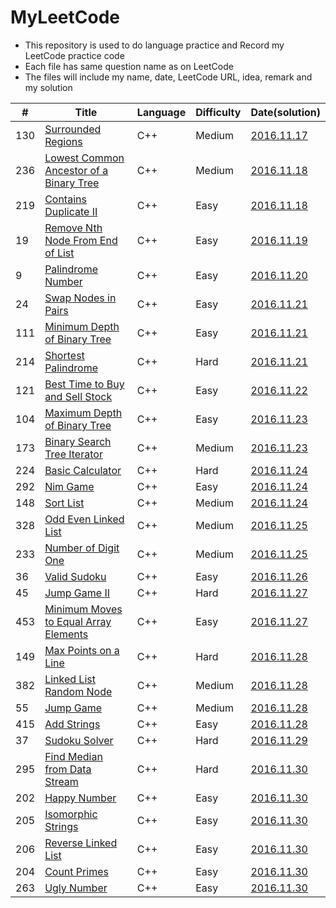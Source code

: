 # MyLeetCode
- This repository is used to do language practice and Record my LeetCode practice code
- Each file has same question name as on LeetCode
- The files will include my name, date, LeetCode URL, idea, remark and my solution

| # | Title | Language | Difficulty | Date(solution) |
|---| ----- | -------- | ---------- | ---- |
|130|[Surrounded Regions](https://leetcode.com/problems/surrounded-regions/) | C++ |Medium|[2016.11.17](https://github.com/Awycious/MyLeetCode/blob/master/130.%20Surrounded%20Regions.cpp)|
|236|[Lowest Common Ancestor of a Binary Tree](https://leetcode.com/problems/lowest-common-ancestor-of-a-binary-tree/) | C++ |Medium|[2016.11.18](https://github.com/Awycious/MyLeetCode/blob/master/236.%20Lowest%20Common%20Ancestor%20of%20a%20Binary%20Tree.cpp)|
|219|[Contains Duplicate II](https://leetcode.com/problems/contains-duplicate-ii/)| C++ |Easy| [2016.11.18](https://github.com/Awycious/MyLeetCode/blob/master/219.%20Contains%20Duplicate%20II.cpp)|
|19|[Remove Nth Node From End of List](https://leetcode.com/problems/remove-nth-node-from-end-of-list/)|C++|Easy|[2016.11.19](https://github.com/Awycious/MyLeetCode/blob/master/19.%20Remove%20Nth%20Node%20From%20End%20of%20List.cpp)|
|9|[Palindrome Number](https://leetcode.com/problems/palindrome-number/)|C++|Easy|[2016.11.20](https://github.com/Awycious/MyLeetCode/blob/master/9.%20Palindrome%20Numbe.cpp)|
|24|[Swap Nodes in Pairs](https://leetcode.com/problems/swap-nodes-in-pairs/)|C++|Easy|[2016.11.21](https://github.com/Awycious/MyLeetCode/blob/master/24.%20Swap%20Nodes%20in%20Pairs.cpp)|
|111|[Minimum Depth of Binary Tree](https://leetcode.com/problems/minimum-depth-of-binary-tree/)|C++|Easy|[2016.11.21](https://github.com/Awycious/MyLeetCode/blob/master/111.%20Minimum%20Depth%20of%20Binary%20Tree.cpp)|
|214|[Shortest Palindrome](https://leetcode.com/problems/shortest-palindrome/)|C++|Hard|[2016.11.21](https://github.com/Awycious/MyLeetCode/blob/master/214.%20Shortest%20Palindrome.cpp)|
|121|[Best Time to Buy and Sell Stock](https://leetcode.com/problems/best-time-to-buy-and-sell-stock/)|C++|Easy|[2016.11.22](https://github.com/Awycious/MyLeetCode/blob/master/121.%20Best%20Time%20to%20Buy%20and%20Sell%20Stock.cpp)|
|104|[Maximum Depth of Binary Tree](https://leetcode.com/problems/maximum-depth-of-binary-tree/)|C++|Easy|[2016.11.23](https://github.com/Awycious/MyLeetCode/blob/master/104.%20Maximum%20Depth%20of%20Binary%20Tree.cpp)|
|173|[Binary Search Tree Iterator](https://leetcode.com/problems/binary-search-tree-iterator/)|C++|Medium|[2016.11.23](https://github.com/Awycious/MyLeetCode/blob/master/173.Binary%20Search%20Tree%20Iterator.cpp)|
|224|[Basic Calculator](https://leetcode.com/problems/basic-calculator/)|C++|Hard|[2016.11.24](https://github.com/Awycious/MyLeetCode/blob/master/224.%20Basic%20Calculator.cpp)|
|292|[Nim Game](https://leetcode.com/problems/nim-game/)|C++|Easy|[2016.11.24](https://github.com/Awycious/MyLeetCode/blob/master/292.%20Nim%20Game.cpp)|
|148|[Sort List](https://leetcode.com/problems/sort-list/)|C++|Medium|[2016.11.24](https://github.com/Awycious/MyLeetCode/blob/master/148.%20Sort%20List.cpp)|
|328|[Odd Even Linked List](https://leetcode.com/problems/odd-even-linked-list/)|C++|Medium|[2016.11.25](https://github.com/Awycious/MyLeetCode/blob/master/328.%20Odd%20Even%20Linked%20List.cpp)|
|233|[Number of Digit One](https://leetcode.com/problems/number-of-digit-one/)|C++|Medium|[2016.11.25](https://github.com/Awycious/MyLeetCode/blob/master/233.%20Number%20of%20Digit%20One.cpp)|
|36|[Valid Sudoku](https://leetcode.com/problems/valid-sudoku/)|C++|Easy|[2016.11.26](https://github.com/Awycious/MyLeetCode/blob/master/36.%20Valid%20Sudoku.cpp)|
|45|[Jump Game II](https://leetcode.com/problems/jump-game-ii/)|C++|Hard|[2016.11.27](https://github.com/Awycious/MyLeetCode/blob/master/45.%20Jump%20Game%20II.cpp)|
|453|[Minimum Moves to Equal Array Elements](https://leetcode.com/problems/minimum-moves-to-equal-array-elements/)|C++|Easy|[2016.11.27](https://github.com/Awycious/MyLeetCode/blob/master/453.%20Minimum%20Moves%20to%20Equal%20Array%20Elements.cpp)|
|149|[Max Points on a Line](https://leetcode.com/problems/max-points-on-a-line/)|C++|Hard|[2016.11.28](https://github.com/Awycious/MyLeetCode/blob/master/149.%20Max%20Points%20on%20a%20Line.cpp)|
|382|[Linked List Random Node](https://leetcode.com/problems/linked-list-random-node/)|C++|Medium|[2016.11.28](https://github.com/Awycious/MyLeetCode/commit/dd1aad2b71ebd652c4d2f40525f1667df5166888)|
|55|[Jump Game](https://leetcode.com/problems/jump-game/)|C++|Medium|[2016.11.28](https://github.com/Awycious/MyLeetCode/commit/bf607549c250448ad39f9501537e9b270f6f980f)|
|415|[Add Strings](https://leetcode.com/problems/add-strings/)|C++|Easy|[2016.11.28](https://github.com/Awycious/MyLeetCode/commit/57ba12e5affa8edcb2f265baff47f3f02caff9ff)|
|37|[Sudoku Solver](https://leetcode.com/problems/sudoku-solver/)|C++|Hard|[2016.11.29](https://github.com/Awycious/MyLeetCode/commit/4a4de4283fef9db3bacc7359a04ce3da4d7543af)|
|295|[Find Median from Data Stream](https://leetcode.com/problems/find-median-from-data-stream/)|C++|Hard|[2016.11.30](https://github.com/Awycious/MyLeetCode/commit/1ef8294a791c02c34a8d9e86a25afaed7e861f01)|
|202|[Happy Number](https://leetcode.com/problems/happy-number/)|C++|Easy|[2016.11.30](https://github.com/Awycious/MyLeetCode/commit/5560857146ed74447f7abe6eab44c568305677e9)|
|205|[Isomorphic Strings](https://leetcode.com/problems/isomorphic-strings/)|C++|Easy|[2016.11.30](https://github.com/Awycious/MyLeetCode/commit/761e9ff39842ee10fe9ea07c68affd44f96029c8)|
|206|[Reverse Linked List](https://leetcode.com/problems/reverse-linked-list/)|C++|Easy|[2016.11.30](https://github.com/Awycious/MyLeetCode/commit/5187de4754bba90ddee1ec062d5221c66ef3a7cc)|
|204|[Count Primes](https://leetcode.com/problems/count-primes/)|C++|Easy|[2016.11.30](https://github.com/Awycious/MyLeetCode/commit/5b090588b34567ee7fe474a4d37627944f387366)|
|263|[Ugly Number](https://leetcode.com/problems/ugly-number/)|C++|Easy|[2016.11.30](https://github.com/Awycious/MyLeetCode/commit/51e6f187507605dfa19621654a4b9dd1e7c99796)|
